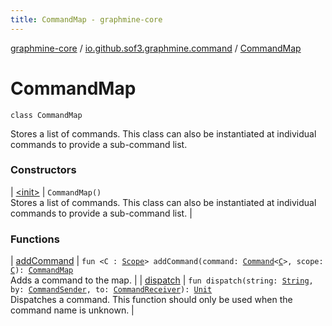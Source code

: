 ```yaml
---
title: CommandMap - graphmine-core
---
```


[graphmine-core](../../index.html) / [io.github.sof3.graphmine.command](../index.html) / [CommandMap](./index.html)

# CommandMap

`class CommandMap`

Stores a list of commands. This class can also be instantiated at individual commands to provide a sub-command list.

### Constructors

| [&lt;init&gt;](-init-.html) | `CommandMap()`<br>Stores a list of commands. This class can also be instantiated at individual commands to provide a sub-command list. |

### Functions

| [addCommand](add-command.html) | `fun <C : `[`Scope`](../../io.github.sof3.graphmine.scope/-scope/index.html)`> addCommand(command: `[`Command`](../-command/index.html)`<`[`C`](add-command.html#C)`>, scope: `[`C`](add-command.html#C)`): `[`CommandMap`](./index.html)<br>Adds a command to the map. |
| [dispatch](dispatch.html) | `fun dispatch(string: `[`String`](https://kotlinlang.org/api/latest/jvm/stdlib/kotlin/-string/index.html)`, by: `[`CommandSender`](../-command-sender.html)`, to: `[`CommandReceiver`](../-command-receiver/index.html)`): `[`Unit`](https://kotlinlang.org/api/latest/jvm/stdlib/kotlin/-unit/index.html)<br>Dispatches a command. This function should only be used when the command name is unknown. |

